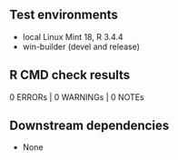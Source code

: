 ## Test environments

* local Linux Mint 18, R 3.4.4
* win-builder (devel and release)

## R CMD check results

0 ERRORs | 0 WARNINGs | 0 NOTEs

## Downstream dependencies

* None